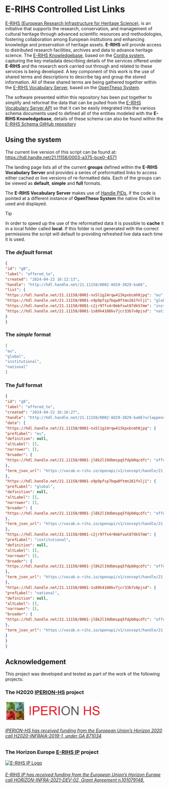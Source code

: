 # E-RIHS Controlled List Links

[E-RIHS (European Research Infrastructure for Heritage Science)](https://www.e-rihs.eu/), is an initiative that supports the research, conservation, and management of cultural heritage through advanced scientific resources and methodologies, fostering collaboration among European institutions and enhancing knowledge and preservation of heritage assets. **E-RIHS** will provide access to distributed research facilities, archives and data to advance heritage science. The [E-RIHS Knowledgebase](https://data.e-rihs.io), based on the [Cordra system](https://www.cordra.org/), capturing the key metadata describing details of the services offered under **E-RIHS** and the research work carried out through and related to these services is being developed. A key component of this work is the use of shared terms and descriptions to describe tag and group the stored information. All of these shared terms are being gathered together within the [E-RIHS Vocabulary Server](http://vocab.e-rihs.io), based on the [OpenTheso System](https://opentheso.hypotheses.org/).

The software presented within this repository has been put together to simplify and reformat the data that can be pulled from the [E-RIHS Vocabulary Server API](https://vocab.e-rihs.io/openapi/doc/) so that it can be easily integrated into the various schema documents used to defined all of the entities modeled with the **E-RIHS Knowledgebase**, details of these schema can also be found within the [E-RIHS Schema GitHub repository](https://github.com/E-RIHS/schema)

## Using the system

The current live version of this script can be found at: https://hdl.handle.net/21.11158/0003-a375-bce0-4571

The landing page lists all of the current **groups** defined within the **E-RIHS Vocabulary Server** and provides a series of preformatted links to access either cached or live versions of re-formatted data. Each of the groups can be viewed as **default**, **simple** and **full** formats.

The **E-RIHS Vocabulary Server** makes use of [Handle PIDs](https://en.wikipedia.org/wiki/Handle_System), if the code is pointed at a different instance of **OpenTheso System** the native IDs will be used and displayed.

> [!TIP]
> In order to speed up the use of the reformatted data it is possible to **cache** it in a local folder called **local**. If this folder is not generated with the correct permissions the script will default to providing refreshed live data each time it is used.

### The _default_ format

```json
{
"id": "g8",
"label": "offered_to",
"created": "2024-04-22 16:12:13",
"handle": "http://hdl.handle.net/21.11158/0002-8d19-3829-ba66",
"list": {
"https://hdl.handle.net/21.11158/0001-nx5l1g24rqw413kpxbcmh8jpq": "eu",
"https://hdl.handle.net/21.11158/0001-x9p9pfsp7bqw0ftmn261fnlj1": "global",
"https://hdl.handle.net/21.11158/0001-c2jr97fx4r0mbfswt87dk57mm": "institutional",
"https://hdl.handle.net/21.11158/0001-1s89h4108kv7jcr33b7v0pjsd": "national"
}
}
```

### The _simple_ format

```json
[
"eu",
"global",
"institutional",
"national"
]
```

### The _full_ format

```json
{
"id": "g8",
"label": "offered_to",
"created": "2024-04-22 16:16:27",
"handle": "http://hdl.handle.net/21.11158/0002-8d19-3829-ba66?urlappend=%26full",
"data": {
"https://hdl.handle.net/21.11158/0001-nx5l1g24rqw413kpxbcmh8jpq": {
"prefLabel": "eu",
"definition": null,
"altLabel": [],
"narrower": [],
"broader": {
"https://hdl.handle.net/21.11158/0001-jl8k2l19dbmspq5fdpb0qcdfc": "offered to"
},
"term_json_url": "https://vocab.e-rihs.io/openapi/v1/concept/handle/21.11158/0001-nx5l1g24rqw413kpxbcmh8jpq"
},
"https://hdl.handle.net/21.11158/0001-x9p9pfsp7bqw0ftmn261fnlj1": {
"prefLabel": "global",
"definition": null,
"altLabel": [],
"narrower": [],
"broader": {
"https://hdl.handle.net/21.11158/0001-jl8k2l19dbmspq5fdpb0qcdfc": "offered to"
},
"term_json_url": "https://vocab.e-rihs.io/openapi/v1/concept/handle/21.11158/0001-x9p9pfsp7bqw0ftmn261fnlj1"
},
"https://hdl.handle.net/21.11158/0001-c2jr97fx4r0mbfswt87dk57mm": {
"prefLabel": "institutional",
"definition": null,
"altLabel": [],
"narrower": [],
"broader": {
"https://hdl.handle.net/21.11158/0001-jl8k2l19dbmspq5fdpb0qcdfc": "offered to"
},
"term_json_url": "https://vocab.e-rihs.io/openapi/v1/concept/handle/21.11158/0001-c2jr97fx4r0mbfswt87dk57mm"
},
"https://hdl.handle.net/21.11158/0001-1s89h4108kv7jcr33b7v0pjsd": {
"prefLabel": "national",
"definition": null,
"altLabel": [],
"narrower": [],
"broader": {
"https://hdl.handle.net/21.11158/0001-jl8k2l19dbmspq5fdpb0qcdfc": "offered to"
},
"term_json_url": "https://vocab.e-rihs.io/openapi/v1/concept/handle/21.11158/0001-1s89h4108kv7jcr33b7v0pjsd"
}
}
}
```

## Acknowledgement
This project was developed and tested as part of the work of the following projects:

### The H2020 [IPERION-HS](https://www.iperionhs.eu/) project
[<img height="64px" src="https://github.com/jpadfield/simple-modelling/blob/master/docs/graphics/IPERION-HS%20Logo.png" alt="IPERION-HS">](https://www.iperionhs.eu/)
###### [IPERION-HS has received funding from the European Union’s Horizon 2020 call H2020-INFRAIA-2019-1, under GA 871034](https://cordis.europa.eu/project/id/871034)
### The Horizon Europe [E-RIHS IP](https://www.e-rihs.eu/the-project/) project
[<img height="64px" src="https://e-rihs.io/graphics/e-rihs-eric-logo_ai.png" alt="E-RIHS IP Logo">](https://www.iperionhs.eu/)<br/>
###### [E-RIHS IP has received funding from the European Union’s Horizon Europe call HORIZON-INFRA-2021-DEV-02, Grant Agreement n.101079148.](https://cordis.europa.eu/project/id/101079148)
